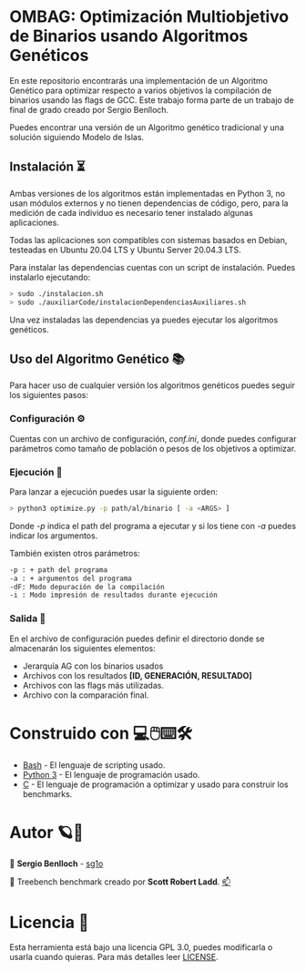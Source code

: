 # OMBAG: Optimización Multiobjetivo de Binarios usando Algoritmos Genéticos

En este repositorio encontrarás una implementación de un Algoritmo Genético para optimizar respecto a varios objetivos la compilación de binarios usando las flags de GCC. Este trabajo forma parte de un trabajo de final de grado creado por Sergio Benlloch.

Puedes encontrar una versión de un Algoritmo genético tradicional y una solución siguiendo Modelo de Islas.

## Instalación ⏳

Ambas versiones de los algoritmos están implementadas en Python 3, no usan módulos externos y no tienen dependencias de código, pero, para la medición de cada individuo es necesario tener instalado algunas aplicaciones. 

Todas las aplicaciones son compatibles con sistemas basados en Debian, testeadas en Ubuntu 20.04 LTS y Ubuntu Server 20.04.3 LTS.

Para instalar las dependencias cuentas con un script de instalación. Puedes instalarlo ejecutando:

```bash
> sudo ./instalacion.sh
> sudo ./auxiliarCode/instalacionDependenciasAuxiliares.sh
```

Una vez instaladas las dependencias ya puedes ejecutar los algoritmos genéticos.

## Uso del Algoritmo Genético 📚

 Para hacer uso de cualquier versión los algoritmos genéticos puedes seguir los siguientes pasos:

 ### Configuración ⚙️


Cuentas con un archivo de configuración, _conf.ini_, donde puedes configurar parámetros como tamaño de población o pesos de los objetivos a optimizar.

### Ejecución 🚀

Para lanzar a ejecución puedes usar la siguiente orden:

```bash
> python3 optimize.py -p path/al/binario [ -a <ARGS> ]
```

Donde _-p_ indica el path del programa a ejecutar y si los tiene con  _-a_ puedes indicar los argumentos.

También existen otros parámetros:

```bash
-p : + path del programa
-a : + argumentos del programa
-dF: Modo depuración de la compilación
-i : Modo impresión de resultados durante ejecución
```
### Salida 📖

En el archivo de configuración puedes definir el directorio donde se almacenarán los siguientes elementos:

* Jerarquía AG con los binarios usados
* Archivos con los resultados **[ID, GENERACIÓN, RESULTADO]**
* Archivos con las flags más utilizadas.
* Archivo con la comparación final.

# Construido con 💻🖱️⌨️🛠️

* [Bash](https://www.gnu.org/savannah-checkouts/gnu/bash/manual/bash.html) - El lenguaje de scripting usado.
* [Python 3](https://docs.python.org/3/) - El lenguaje de programación usado.
* [C](https://devdocs.io/c/) - El lenguaje de programación a optimizar y usado para construir los benchmarks.

# Autor 🪐🚀

🔗 **Sergio Benlloch** - [sg1o](http://github.com/sg1o)

🔗 Treebench benchmark creado por **Scott Robert Ladd**. [📫](scott@coyotegulch.com)

# Licencia 📄

Esta herramienta está bajo una licencia GPL 3.0, puedes modificarla o usarla cuando quieras. Para más detalles leer [LICENSE](https://github.com/sg1o/OMBAG/blob/master/LICENSE).

